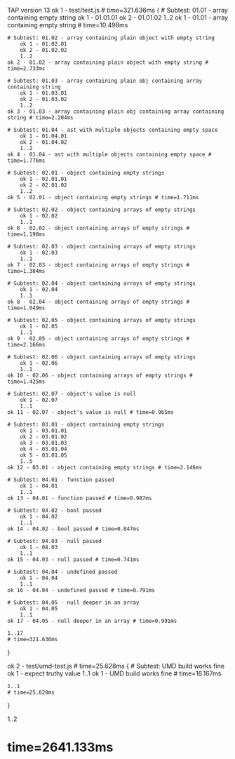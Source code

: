 TAP version 13
ok 1 - test/test.js # time=321.636ms {
    # Subtest: 01.01 - array containing empty string
        ok 1 - 01.01.01
        ok 2 - 01.01.02
        1..2
    ok 1 - 01.01 - array containing empty string # time=10.498ms
    
    # Subtest: 01.02 - array containing plain object with empty string
        ok 1 - 01.02.01
        ok 2 - 01.02.02
        1..2
    ok 2 - 01.02 - array containing plain object with empty string # time=2.733ms
    
    # Subtest: 01.03 - array containing plain obj containing array containing string
        ok 1 - 01.03.01
        ok 2 - 01.03.02
        1..2
    ok 3 - 01.03 - array containing plain obj containing array containing string # time=2.204ms
    
    # Subtest: 01.04 - ast with multiple objects containing empty space
        ok 1 - 01.04.01
        ok 2 - 01.04.02
        1..2
    ok 4 - 01.04 - ast with multiple objects containing empty space # time=1.776ms
    
    # Subtest: 02.01 - object containing empty strings
        ok 1 - 02.01.01
        ok 2 - 02.01.02
        1..2
    ok 5 - 02.01 - object containing empty strings # time=1.711ms
    
    # Subtest: 02.02 - object containing arrays of empty strings
        ok 1 - 02.02
        1..1
    ok 6 - 02.02 - object containing arrays of empty strings # time=1.198ms
    
    # Subtest: 02.03 - object containing arrays of empty strings
        ok 1 - 02.03
        1..1
    ok 7 - 02.03 - object containing arrays of empty strings # time=1.384ms
    
    # Subtest: 02.04 - object containing arrays of empty strings
        ok 1 - 02.04
        1..1
    ok 8 - 02.04 - object containing arrays of empty strings # time=1.049ms
    
    # Subtest: 02.05 - object containing arrays of empty strings
        ok 1 - 02.05
        1..1
    ok 9 - 02.05 - object containing arrays of empty strings # time=2.166ms
    
    # Subtest: 02.06 - object containing arrays of empty strings
        ok 1 - 02.06
        1..1
    ok 10 - 02.06 - object containing arrays of empty strings # time=1.425ms
    
    # Subtest: 02.07 - object's value is null
        ok 1 - 02.07
        1..1
    ok 11 - 02.07 - object's value is null # time=0.965ms
    
    # Subtest: 03.01 - object containing empty strings
        ok 1 - 03.01.01
        ok 2 - 03.01.02
        ok 3 - 03.01.03
        ok 4 - 03.01.04
        ok 5 - 03.01.05
        1..5
    ok 12 - 03.01 - object containing empty strings # time=2.146ms
    
    # Subtest: 04.01 - function passed
        ok 1 - 04.01
        1..1
    ok 13 - 04.01 - function passed # time=0.987ms
    
    # Subtest: 04.02 - bool passed
        ok 1 - 04.02
        1..1
    ok 14 - 04.02 - bool passed # time=0.847ms
    
    # Subtest: 04.03 - null passed
        ok 1 - 04.03
        1..1
    ok 15 - 04.03 - null passed # time=0.741ms
    
    # Subtest: 04.04 - undefined passed
        ok 1 - 04.04
        1..1
    ok 16 - 04.04 - undefined passed # time=0.791ms
    
    # Subtest: 04.05 - null deeper in an array
        ok 1 - 04.05
        1..1
    ok 17 - 04.05 - null deeper in an array # time=0.991ms
    
    1..17
    # time=321.636ms
}

ok 2 - test/umd-test.js # time=25.628ms {
    # Subtest: UMD build works fine
        ok 1 - expect truthy value
        1..1
    ok 1 - UMD build works fine # time=16.167ms
    
    1..1
    # time=25.628ms
}

1..2
# time=2641.133ms
